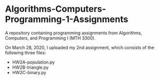 # Algorithms-Computers-Programming-1-Assignments
A repository containing programming assignments from Algorithms, Computers, and Programming I (MTH 3300).

On March 28, 2020, I uploaded my 2nd assignment, which consists of the following three files:
- HW2A-population.py
- HW2B-triangle.py
- HW2C-binary.py
